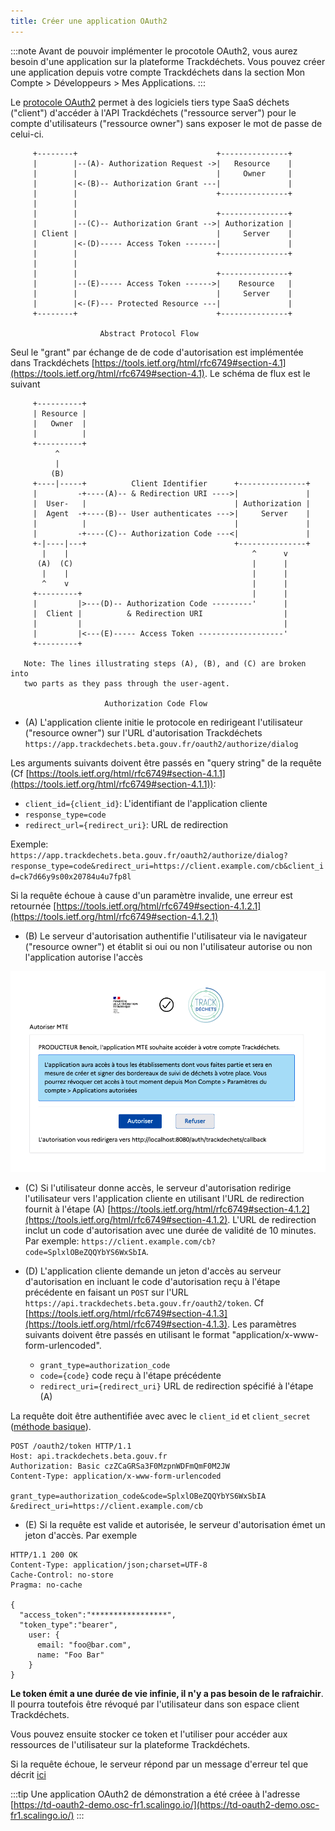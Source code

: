 ```yaml
---
title: Créer une application OAuth2
---
```


:::note
Avant de pouvoir implémenter le procotole OAuth2, vous aurez besoin d'une application sur la plateforme Trackdéchets. Vous pouvez créer une application depuis votre compte Trackdéchets dans la section Mon Compte > Développeurs > Mes Applications.
:::

Le [protocole OAuth2](https://tools.ietf.org/html/rfc6749) permet à des logiciels tiers type SaaS déchets ("client") d'accéder à l'API Trackdéchets ("ressource server") pour le compte d'utilisateurs ("ressource owner") sans exposer le mot de passe de celui-ci.

```
     +--------+                               +---------------+
     |        |--(A)- Authorization Request ->|   Resource    |
     |        |                               |     Owner     |
     |        |<-(B)-- Authorization Grant ---|               |
     |        |                               +---------------+
     |        |
     |        |                               +---------------+
     |        |--(C)-- Authorization Grant -->| Authorization |
     | Client |                               |     Server    |
     |        |<-(D)----- Access Token -------|               |
     |        |                               +---------------+
     |        |
     |        |                               +---------------+
     |        |--(E)----- Access Token ------>|    Resource   |
     |        |                               |     Server    |
     |        |<-(F)--- Protected Resource ---|               |
     +--------+                               +---------------+

                    Abstract Protocol Flow
```

Seul le "grant" par échange de de code d'autorisation est implémentée dans Trackdéchets [https://tools.ietf.org/html/rfc6749#section-4.1](https://tools.ietf.org/html/rfc6749#section-4.1). Le schéma de flux est le suivant

```
     +----------+
     | Resource |
     |   Owner  |
     |          |
     +----------+
          ^
          |
         (B)
     +----|-----+          Client Identifier      +---------------+
     |         -+----(A)-- & Redirection URI ---->|               |
     |  User-   |                                 | Authorization |
     |  Agent  -+----(B)-- User authenticates --->|     Server    |
     |          |                                 |               |
     |         -+----(C)-- Authorization Code ---<|               |
     +-|----|---+                                 +---------------+
       |    |                                         ^      v
      (A)  (C)                                        |      |
       |    |                                         |      |
       ^    v                                         |      |
     +---------+                                      |      |
     |         |>---(D)-- Authorization Code ---------'      |
     |  Client |          & Redirection URI                  |
     |         |                                             |
     |         |<---(E)----- Access Token -------------------'
     +---------+

   Note: The lines illustrating steps (A), (B), and (C) are broken into
   two parts as they pass through the user-agent.

                     Authorization Code Flow
```

- (A) L'application cliente initie le protocole en redirigeant l'utilisateur ("resource owner") sur l'URL d'autorisation Trackdéchets `https://app.trackdechets.beta.gouv.fr/oauth2/authorize/dialog`

Les arguments suivants doivent être passés en "query string" de la requête (Cf [https://tools.ietf.org/html/rfc6749#section-4.1.1](https://tools.ietf.org/html/rfc6749#section-4.1.1)):

- `client_id={client_id}`: L'identifiant de l'application cliente
- `response_type=code`
- `redirect_url={redirect_uri}`: URL de redirection

Exemple: `https://app.trackdechets.beta.gouv.fr/oauth2/authorize/dialog?response_type=code&redirect_uri=https://client.example.com/cb&client_id=ck7d66y9s00x20784u4u7fp8l`

Si la requête échoue à cause d'un paramètre invalide, une erreur est retournée [https://tools.ietf.org/html/rfc6749#section-4.1.2.1](https://tools.ietf.org/html/rfc6749#section-4.1.2.1)

- (B) Le serveur d'autorisation authentifie l'utilisateur via le navigateur ("resource owner") et établit si oui ou non l'utilisateur autorise ou non l'application autorise l'accès

![oauth2-dialog.png](../../static/img/oauth2-dialog.png)

- (C) Si l'utilisateur donne accès, le serveur d'autorisation redirige l'utilisateur vers l'application cliente en utilisant l'URL de redirection fournit à l'étape (A) [https://tools.ietf.org/html/rfc6749#section-4.1.2](https://tools.ietf.org/html/rfc6749#section-4.1.2). L'URL de redirection inclut un code d'autorisation avec une durée de validité de 10 minutes. Par exemple: `https://client.example.com/cb?code=SplxlOBeZQQYbYS6WxSbIA`.

* (D) L'application cliente demande un jeton d'accès au serveur d'autorisation en incluant le code d'autorisation reçu à l'étape précédente en faisant un `POST` sur l'URL `https://api.trackdechets.beta.gouv.fr/oauth2/token`. Cf [https://tools.ietf.org/html/rfc6749#section-4.1.3](https://tools.ietf.org/html/rfc6749#section-4.1.3). Les paramètres suivants doivent être passés en utilisant le format "application/x-www-form-urlencoded".

  - `grant_type=authorization_code`
  - `code={code}` code reçu à l'étape précédente
  - `redirect_uri={redirect_uri}` URL de redirection spécifié à l'étape (A)

La requête doit être authentifiée avec avec le `client_id` et `client_secret` ([méthode basique](https://fr.wikipedia.org/wiki/Authentification_HTTP#M%C3%A9thode_%C2%AB_Basic_%C2%BB)).

```
POST /oauth2/token HTTP/1.1
Host: api.trackdechets.beta.gouv.fr
Authorization: Basic czZCaGRSa3F0MzpnWDFmQmF0M2JW
Content-Type: application/x-www-form-urlencoded

grant_type=authorization_code&code=SplxlOBeZQQYbYS6WxSbIA
&redirect_uri=https://client.example.com/cb
```

- (E) Si la requête est valide et autorisée, le serveur d'autorisation émet un jeton d'accès. Par exemple

```
HTTP/1.1 200 OK
Content-Type: application/json;charset=UTF-8
Cache-Control: no-store
Pragma: no-cache

{
  "access_token":"*****************",
  "token_type":"bearer",
    user: {
      email: "foo@bar.com",
      name: "Foo Bar"
    }
}
```

**Le token émit a une durée de vie infinie, il n'y a pas besoin de le rafraichir**. Il pourra toutefois être révoqué par l'utilisateur dans son espace client Trackdéchets.

Vous pouvez ensuite stocker ce token et l'utiliser pour accéder aux ressources de l'utilisateur sur la plateforme Trackdéchets.

Si la requête échoue, le serveur répond par un message d'erreur tel que décrit [ici](https://tools.ietf.org/html/rfc6749#section-5.2)

:::tip
Une application OAuth2 de démonstration a été créee à l'adresse [https://td-oauth2-demo.osc-fr1.scalingo.io/](https://td-oauth2-demo.osc-fr1.scalingo.io/)
:::
